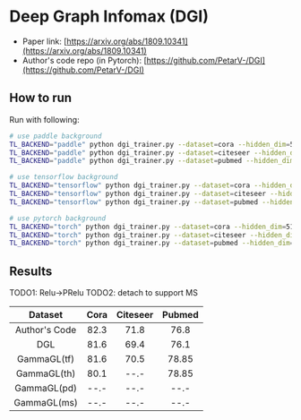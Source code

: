Deep Graph Infomax (DGI)
========================

- Paper link: [https://arxiv.org/abs/1809.10341](https://arxiv.org/abs/1809.10341)
- Author's code repo (in Pytorch):
  [https://github.com/PetarV-/DGI](https://github.com/PetarV-/DGI)


How to run
----------

Run with following:

```bash
# use paddle background
TL_BACKEND="paddle" python dgi_trainer.py --dataset=cora --hidden_dim=512 --lr=0.0005 --n_epoch=300
TL_BACKEND="paddle" python dgi_trainer.py --dataset=citeseer --hidden_dim=512 --lr=0.0001 --n_epoch=500
TL_BACKEND="paddle" python dgi_trainer.py --dataset=pubmed --hidden_dim=256 --lr=0.001 --n_epoch=500
```

```bash
# use tensorflow background
TL_BACKEND="tensorflow" python dgi_trainer.py --dataset=cora --hidden_dim=512 --lr=0.001 --patience=50
TL_BACKEND="tensorflow" python dgi_trainer.py --dataset=citeseer --hidden_dim=512 --lr=0.0001 --patience=50
TL_BACKEND="tensorflow" python dgi_trainer.py --dataset=pubmed --hidden_dim=256 --lr=0.001 --n_epoch=500
```
```bash
# use pytorch background
TL_BACKEND="torch" python dgi_trainer.py --dataset=cora --hidden_dim=512 --lr=0.0005 --n_epoch=300
TL_BACKEND="torch" python dgi_trainer.py --dataset=citeseer --hidden_dim=512 --lr=0.0001 --n_epoch=500
TL_BACKEND="torch" python dgi_trainer.py --dataset=pubmed --hidden_dim=256 --lr=0.001 --n_epoch=500
```

Results
-------
TODO1: Relu->PRelu
TODO2: detach to support MS


|      Dataset      | Cora | Citeseer | Pubmed |
| :---------------: | :---: | :------: | :----: |
|   Author's Code   | 82.3  |   71.8   |  76.8  |
|        DGL        | 81.6  |   69.4   |  76.1  |
|     GammaGL(tf)   | 81.6  |   70.5   |  78.85 |
|     GammaGL(th)   | 80.1  |   --.-   |  78.85  |
|     GammaGL(pd)   | --.-  |   --.-   |  --.-  |
|     GammaGL(ms)   | --.-  |   --.-   |  --.-  |

